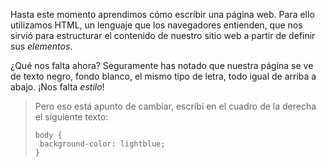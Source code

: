 Hasta este momento aprendimos cómo escribir una página web. Para ello utilizamos HTML, un lenguaje que los navegadores entienden, que nos sirvió para estructurar el contenido de nuestro sitio web a partir de definir sus _elementos_.

¿Qué nos falta ahora? Seguramente has notado que nuestra página se ve de texto negro, fondo blanco, el mismo tipo de letra, todo igual de arriba a abajo.
¡Nos falta *estilo*!

> Pero eso está apunto de cambiar, escribí en el cuadro de la derecha el siguiente texto:
>
> ```hmtl
>body {
>  background-color: lightblue;
>}
>```

